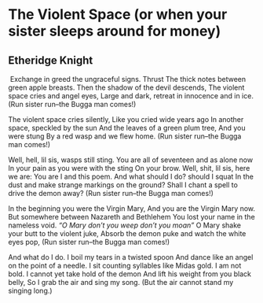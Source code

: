 # The Violent Space (or when your sister sleeps around for money)
## Etheridge Knight
 Exchange in greed the ungraceful signs. Thrust
The thick notes between green apple breasts.
Then the shadow of the devil descends,
The violent space cries and angel eyes,
Large and dark, retreat in innocence and in ice.
(Run sister run–the Bugga man comes!)

The violent space cries silently,
Like you cried wide years ago
In another space, speckled by the sun
And the leaves of a green plum tree,
And you were stung
By a red wasp and we flew home.
(Run sister run–the Bugga man comes!)

Well, hell, lil sis, wasps still sting.
You are all of seventeen and as alone now
In your pain as you were with the sting
On your brow.
Well, shit, lil sis, here we are:
You are I and this poem.
And what should I do? should I squat
In the dust and make strange markings on the ground?
Shall I chant a spell to drive the demon away?
(Run sister run–the Bugga man comes!)

In the beginning you were the Virgin Mary,
And you are the Virgin Mary now.
But somewhere between Nazareth and Bethlehem
You lost your name in the nameless void.
 _“O Mary don’t you weep don’t you moan”_
O Mary shake your butt to the violent juke,
Absorb the demon puke and watch the white eyes pop,
(Run sister run–the Bugga man comes!)

And what do I do. I boil my tears in a twisted spoon
And dance like an angel on the point of a needle.
I sit counting syllables like Midas gold.
I am not bold. I cannot yet take hold of the demon
And lift his weight from you black belly,
So I grab the air and sing my song.
(But the air cannot stand my singing long.)